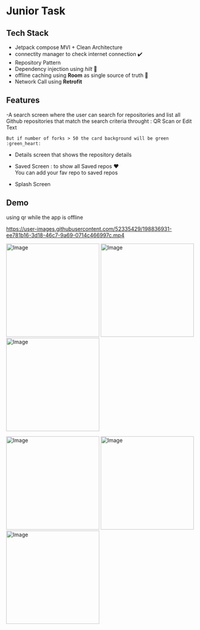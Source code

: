 
# Junior Task



## Tech Stack

- Jetpack compose MVI + Clean Architecture 
- connectity manager to check internet connection :heavy_check_mark:	
- Repository Pattern 
- Dependency injection using *hilt* :syringe:
- offline caching using **Room**  as single source of truth :floppy_disk:	
- Network Call using **Retrofit**



## Features

-A search screen where the user can search for repositories and list all Github repositories that match the search criteria throught : 
QR Scan or Edit Text

    But if number of forks > 50 the card background will be green :green_heart:	

- Details screen that shows the repository details

- Saved Screen : to show all Saved repos  :heart:	
 You can add your fav repo to saved repos
- Splash Screen

    



## Demo
using qr while the app is offline

https://user-images.githubusercontent.com/52335429/198836931-ee781b16-3d18-46c7-9a69-0714c466997c.mp4

 <img src="https://user-images.githubusercontent.com/52335429/198837961-757f59de-6588-4af9-bb87-b9c18b93c5c4.jpeg" alt="Image" width="250" /> <img src="https://user-images.githubusercontent.com/52335429/198837971-b0713e5f-30aa-4b06-8c8e-7f8519f96cec.jpeg" alt="Image" width="250" /> <img src="https://user-images.githubusercontent.com/52335429/198901533-9783c558-f7a3-45f2-be9f-5324be21814a.jpg" alt="Image" width="250" />

<img src="https://user-images.githubusercontent.com/52335429/198901534-b06f89ad-d450-4b6c-beca-16dc12a0cc82.jpg" alt="Image" width="250" /> <img src="https://user-images.githubusercontent.com/52335429/198901536-d949dc87-6a8c-4b07-9731-06c2c7e304a5.jpg "  alt="Image" width="250" /><img src="https://user-images.githubusercontent.com/52335429/198901535-662e49fc-2be3-4860-889b-2fd57a597974.jpg"  alt="Image" width="250" />



